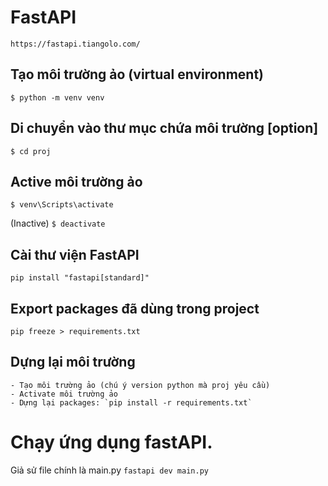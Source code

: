 # FastAPI

`https://fastapi.tiangolo.com/`

## Tạo môi trường ảo (virtual environment)

`$ python -m venv venv`

## Di chuyển vào thư mục chứa môi trường [option]

`$ cd proj`

## Active môi trường ảo

`$ venv\Scripts\activate`

(Inactive) `$ deactivate`

## Cài thư viện FastAPI

`pip install "fastapi[standard]"`

## Export packages đã dùng trong project

`pip freeze > requirements.txt`

## Dựng lại môi trường

    - Tạo môi trường ảo (chú ý version python mà proj yêu cầu)
    - Activate môi trường ảo
    - Dựng lại packages: `pip install -r requirements.txt`

# Chạy ứng dụng fastAPI.

Giả sử file chính là main.py
`fastapi dev main.py`

